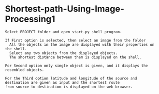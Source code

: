 # Shortest-path-Using-Image-Processing1
    Select PROJECT folder and open start.py shell program.
    	
    If First option is selected, then select an image from the folder
	  All the objects in the image are displayed with their properties on the shell.
	  Select any two objects from the displayed objects.
	  The shortest distance between them is displayed on the shell.

    For Second option only single object is given, and it displays the resembled objects.
    
    For the Third option latitude and longitude of the source and destination are given as input and the shortest route 
    from source to destination is displayed on the web browser.

